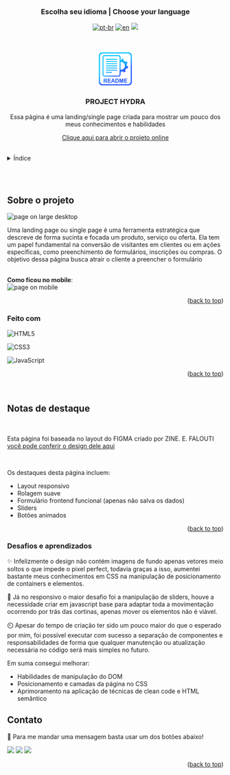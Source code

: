 ### <div align="center">Escolha seu idioma | Choose your language </div>

<div align="center">

[![pt-br](https://img.shields.io/badge/lang-pt--br-green.svg)](https://github.com/edilan-ribeiro/hydra-project/blob/main/README.md) 
[![en](https://img.shields.io/badge/lang-en-red.svg)](https://github.com/edilan-ribeiro/hydra-project/blob/main/README.en.md)
<img src="https://user-images.githubusercontent.com/73097560/115834477-dbab4500-a447-11eb-908a-139a6edaec5c.gif">

</div>
<br>
<a name="readme-top"></a>

<br />
<div align="center">
  <a href="https://github.com/edilan-ribeiro/hydra-project">
    <img src="./src/images/readme/logo.png" alt="Logo" width="80" height="80">
  </a>

<h3 align="center">PROJECT HYDRA</h3>

  <p align="center">
    Essa página é uma landing/single page criada para mostrar um pouco dos meus conhecimentos e habilidades
  </p>
  
  <a href="https://edilan-ribeiro.github.io/hydra-project">Clique aqui para abrir o projeto online</a>
</div>

<br>

<details>
  <summary>Índice</summary>
  <ol>
    <li>
      <a href="#sobre-o-projeto">Sobre o projeto</a>
      <ul>
        <li><a href="#feito-com">Feito com</a></li>
        <li><a href="#notas-de-destaque">Notas de destaque</a></li>
        <li><a href="#desafios-e-aprendizados">Desafios e aprendizados</a></li>
        </ul>
    </li>
    <li><a href="#utilização">Utilização</a></li>
    <li><a href="#contato">Contato</a></li>
  </ol>
</details>

<br><br>

## Sobre o projeto

<img src="./src/images/readme/desktop.gif" alt="page on large desktop" width="480" height="250">

<br>

Uma landing page ou single page é uma ferramenta estratégica que descreve de forma sucinta e focada um produto, serviço ou oferta.
Ela tem um papel fundamental na conversão de visitantes em clientes ou em ações específicas, como preenchimento de formulários, inscrições ou compras.
O objetivo dessa página busca atrair o cliente a preencher o formulário


<br>
<strong>Como ficou no mobile</strong>:

<br>

<img src="./src/images/readme/mobile.gif" alt="page on mobile" width="153" height="278">

<p align="right">(<a href="#readme-top">back to top</a>)</p>



### Feito com


![HTML5](https://img.shields.io/badge/HTML5%20-%23E34F26.svg?style=for-the-badge&logo=html5&logoColor=white)

![CSS3](https://img.shields.io/badge/CSS%20-%231572B6.svg?style=for-the-badge&logo=css3&logoColor=white)

![JavaScript](https://img.shields.io/badge/JavaScript%20-%23F7DF1E.svg?style=for-the-badge&logo=javascript&logoColor=black)

<p align="right">(<a href="#readme-top">back to top</a>)</p>

<br>

## Notas de destaque

<br>

Esta página foi baseada no layout do FIGMA criado por ZINE. E. FALOUTI 
<a href="https://www.figma.com/file/nauHlmXLdOnXq12HoROex1/Hydra-Landing-Page-(Community)?type=design&node-id=0-1&mode=design&t=Wb8M0y8o3z57TLEF-0" target="_blank"> você pode conferir o design dele aqui </a>

<br>

Os destaques desta página incluem:

- Layout responsivo
- Rolagem suave
- Formulário frontend funcional (apenas não salva os dados)
- Sliders
- Botões animados

<p align="right">(<a href="#readme-top">back to top</a>)</p>

### Desafios e aprendizados

✨ Infelizmente o design não contém imagens de fundo apenas vetores meio soltos o que impede o pixel perfect, todavia graças a isso, aumentei bastante meus conhecimentos em CSS na manipulação de posicionamento de containers e elementos.

📱 Já no responsivo o maior desafio foi a manipulação de sliders, houve a necessidade criar em javascript base para adaptar toda a movimentação ocorrendo por trás das cortinas, apenas mover os elementos não é viável.

⏲️ Apesar do tempo de criação ter sido um pouco maior do que o esperado por mim, foi possível executar com sucesso a separação de componentes e responsabilidades de forma que qualquer manutenção ou atualização necessária no código será mais simples no futuro.


Em suma consegui melhorar:
 - Habilidades de manipulação do DOM
 - Posicionamento e camadas da página no CSS
 - Aprimoramento na aplicação de técnicas de clean code e HTML semântico


## Contato

💌 Para me mandar uma mensagem basta usar um dos botões abaixo!<br>

  <a href = "mailto:edilanbusiness@gmail.com" target="_blank"><img src="https://img.shields.io/badge/-gmail-333333?style=flat&logo=gmail&logoColor=EA4335" height="25"></a>
  <a href="https://www.linkedin.com/in/edilan-ribeiro-santos" target="_blank"><img src="https://img.shields.io/badge/-linkedin-333333?style=flat&logo=linkedin&logoColor=0A66C2" height="25"></a> 
  <a href="https://whatsa.me/5561983769634/?t=Ol%C3%A1,%20vim%20atrav%C3%A9s%20do%20seu%20GitHub!" target="_blank">
  <img src="https://img.shields.io/badge/-whatsapp-333333?style=flat&logo=whatsapp&logoColor=25D366" height="25"></a>



<p align="right">(<a href="#readme-top">back to top</a>)</p>